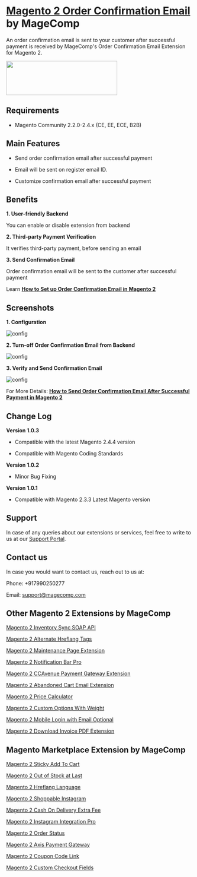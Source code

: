 # [Magento 2 Order Confirmation Email](https://magecomp.com/magento-2-order-confirmation-email.html) by MageComp

An order confirmation email is sent to your customer after successful payment is received by MageComp's Order Confirmation Email Extension for Magento 2.

<a href="https://magecomp.com/magento-2-order-confirmation-email.html"><img width="300" height="92" src="https://magecomp.com/media/button.webp"></a>

## Requirements
* Magento Community 2.2.0-2.4.x (CE, EE, ECE, B2B)

## Main Features

* Send order confirmation email after successful payment

* Email will be sent on register email ID. 

* Customize confirmation email after successful payment

## Benefits

**1. User-friendly Backend**

You can enable or disable extension from backend

**2. Third-party Payment Verification**

It verifies third-party payment, before sending an email

**3. Send Confirmation Email**

Order confirmation email will be sent to the customer after successful payment

Learn **[How to Set up Order Confirmation Email in Magento 2](https://magecomp.com/blog/configure-sales-email-order-confirmation-in-magento-2/)**

## Screenshots

**1. Configuration**

![config](https://magecomp.com/media/catalog/product/cache/19b10369fecc27f1a40729d1b5b60dea/1/_/1_configuration_12_42.webp)

**2. Turn-off Order Confirmation Email from Backend**

![config](https://magecomp.com/media/catalog/product/cache/19b10369fecc27f1a40729d1b5b60dea/3/_/3_turn_off_order_email_from_magento_2_backend.webp)

**3. Verify and Send Confirmation Email**

![config](https://magecomp.com/media/catalog/product/cache/19b10369fecc27f1a40729d1b5b60dea/v/e/verifies_and_sends_order_confirmation_email.webp)

For More Details: **[How to Send Order Confirmation Email After Successful Payment in Magento 2](https://magecomp.com/blog/send-order-confirmation-email-after-successful-payment-magento-2/)**

## Change Log

**Version 1.0.3**

- Compatible with the latest Magento 2.4.4 version

- Compatible with Magento Coding Standards

**Version 1.0.2**

- Minor Bug Fixing

**Version 1.0.1**

- Compatible with Magento 2.3.3 Latest Magento version

## Support

In case of any queries about our extensions or services, feel free to write to us at our [Support Portal](https://magecomp.com/support/).

## Contact us

In case you would want to contact us, reach out to us at:

Phone: +917990250277

Email: [support@magecomp.com](mailto:support@magecomp.com)

## Other Magento 2 Extensions by MageComp

[Magento 2 Inventory Sync SOAP API](https://magecomp.com/magento-2-inventory-sync-soap-api.html)

[Magento 2 Alternate Hreflang Tags](https://magecomp.com/magento-2-alternate-hreflang-tags.html)

[Magento 2 Maintenance Page Extension](https://magecomp.com/magento-2-maintenance-page.html)

[Magento 2 Notification Bar Pro](https://magecomp.com/magento-2-notification-bar-pro.html)

[Magento 2 CCAvenue Payment Gateway Extension](https://magecomp.com/magento-2-ccavenue-payment-gateway.html)

[Magento 2 Abandoned Cart Email Extension](https://magecomp.com/magento-2-abandoned-cart-email.html)

[Magento 2 Price Calculator](https://magecomp.com/magento-2-price-calculator.html)

[Magento 2 Custom Options With Weight](https://magecomp.com/magento-2-custom-options-weight.html)

[Magento 2 Mobile Login with Email Optional](https://magecomp.com/magento-2-mobile-login-email-optional.html)

[Magento 2 Download Invoice PDF Extension](https://magecomp.com/magento-2-download-invoice-pdf.html)

## Magento Marketplace Extension by MageComp

[Magento 2 Sticky Add To Cart](https://marketplace.magento.com/magecomp-magento-2-sticky-add-to-cart.html)

[Magento 2 Out of Stock at Last](https://marketplace.magento.com/magecomp-magento-2-out-of-stock-at-last.html)

[Magento 2 Hreflang Language](https://marketplace.magento.com/magecomp-magento-2-hreflang-language.html)

[Magento 2 Shoppable Instagram](https://marketplace.magento.com/magecomp-magento-2-instagram-shoppable.html)

[Magento 2 Cash On Delivery Extra Fee](https://marketplace.magento.com/magecomp-magento-2-cash-on-delivery-extra-fee.html)

[Magento 2 Instagram Integration Pro](https://marketplace.magento.com/magecomp-instapro.html)

[Magento 2 Order Status](https://marketplace.magento.com/magecomp-module-orderstatus.html)

[Magento 2 Axis Payment Gateway](https://marketplace.magento.com/magecomp-magento-2-axis-payment-gateway.html)

[Magento 2 Coupon Code Link](https://marketplace.magento.com/magecomp-magento-2-coupon-code-link.html)

[Magento 2 Custom Checkout Fields](https://marketplace.magento.com/magecomp-magento-2-custom-checkout-fields.html)
